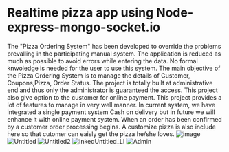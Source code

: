 # Realtime pizza app using Node-express-mongo-socket.io

The "Pizza Ordering System" has been developed to override the problems prevalling in the participating manual system. The application is reduced as much as possible to avoid errors while entering the data. No formal knwoledge is needed for the user to use this system.
The main objective of the Pizza Ordering System is to manage the details of Customer, Coupons,Pizza, Order Status.  The project is totally built at administrative end and thus only the administrator is guaranteed the access.
This project also give option to the customer for online payment. This project provides a lot of features to manage in very well manner. In current system, we have integrated a single payment system Cash on delivery but in future we will enhance it with online payment system. When an order has been confirmed by a customer order processing begins.
A customize pizza is also include here so that cutomer can eaisly get the pizza he/she loves.
![image](https://user-images.githubusercontent.com/77793801/136163386-6f3fb3b9-5c0c-4a1f-8193-964b0c1d436c.png)
![Untitled](https://user-images.githubusercontent.com/77793801/136163286-c27c5a2a-19f3-4577-9ccc-3b53f8796f4d.png)
![Untitled2](https://user-images.githubusercontent.com/77793801/136163313-dbec0605-f6cf-4fd5-b77a-f25d9dce7700.png)
![InkedUntitled_LI](https://user-images.githubusercontent.com/77793801/141672262-78948507-3e96-4cb1-9a80-a6e69737f0a6.jpg)
![Admin](https://user-images.githubusercontent.com/77793801/141672274-08e9eb23-32f5-48ab-bc52-c25585d07edf.png)



